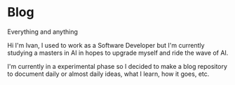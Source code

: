 # Blog
Everything and anything

Hi I'm Ivan, I used to work as a Software Developer but I'm currently studying a masters in AI in hopes to upgrade myself and ride the wave of AI.

I'm currently in a experimental phase so I decided to make a blog repository to document daily or almost daily ideas, what I learn, how it goes, etc. 
